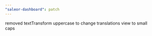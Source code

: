 ```yaml
---
"saleor-dashboard": patch
---
```


removed textTransform uppercase to change translations view to small caps
